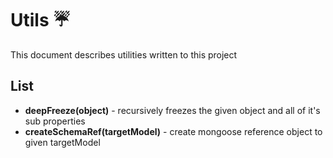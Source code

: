 # Utils ☔️

This document describes utilities written to this project

## List

- **deepFreeze(object)** - recursively freezes the given object and all of it's sub properties
- **createSchemaRef(targetModel)** - create mongoose reference object to given targetModel
